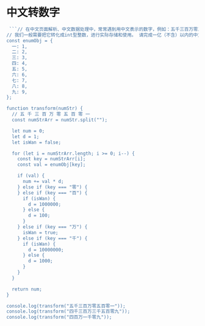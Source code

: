 # 中文转数字

```js
 ```// 在中文页面解析、中文数据处理中，常常遇到用中文表示的数字，例如：五千三百万零五百零一。
// 我们一般需要把它转化成int型整数，进行实际存储和使用。 请完成一亿（不含）以内的中文数字到int整数的转换
const enumObj = {
  一: 1,
  二: 2,
  三: 3,
  四: 4,
  五: 5,
  六: 6,
  七: 7,
  八: 8,
  九: 9,
};

function transform(numStr) {
  // 五 千 三 百 万 零 五 百 零 一
  const numStrArr = numStr.split("");

  let num = 0;
  let d = 1;
  let isWan = false;

  for (let i = numStrArr.length; i >= 0; i--) {
    const key = numStrArr[i];
    const val = enumObj[key];

    if (val) {
      num += val * d;
    } else if (key === "零") {
    } else if (key === "百") {
      if (isWan) {
        d = 1000000;
      } else {
        d = 100;
      }
    } else if (key === "万") {
      isWan = true;
    } else if (key === "千") {
      if (isWan) {
        d = 10000000;
      } else {
        d = 1000;
      }
    }
  }

  return num;
}

console.log(transform("五千三百万零五百零一"));
console.log(transform("四千三百万三千五百零九"));
console.log(transform("四百万一千零九"));
